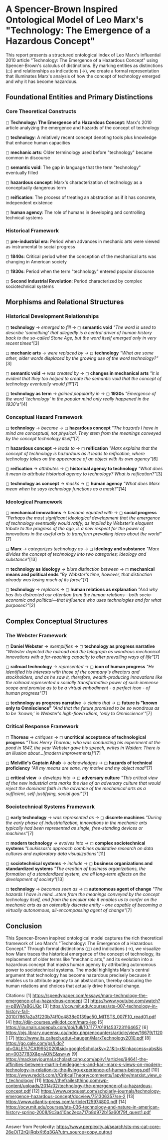 # A Spencer-Brown Inspired Ontological Model of Leo Marx's "Technology: The Emergence of a Hazardous Concept"

This report presents a structured ontological index of Leo Marx's influential 2010 article "Technology: The Emergence of a Hazardous Concept" using Spencer-Brown's calculus of distinctions. By marking entities as distinctions (◻) and relationships as indications (→), we create a formal representation that illuminates Marx's analysis of how the concept of technology emerged and why it has become hazardous.

## Foundational Entities and Primary Distinctions

### Core Theoretical Constructs

◻ **Technology: The Emergence of a Hazardous Concept**: Marx's 2010 article analyzing the emergence and hazards of the concept of technology

◻ **technology**: A relatively recent concept denoting tools plus knowledge that enhance human capacities

◻ **mechanic arts**: Older terminology used before "technology" became common in discourse

◻ **semantic void**: The gap in language that the term "technology" eventually filled

◻ **hazardous concept**: Marx's characterization of technology as a conceptually dangerous term

◻ **reification**: The process of treating an abstraction as if it has concrete, independent existence

◻ **human agency**: The role of humans in developing and controlling technical systems

### Historical Framework

◻ **pre-industrial era**: Period when advances in mechanic arts were viewed as instrumental to social progress

◻ **1840s**: Critical period when the conception of the mechanical arts was changing in American society

◻ **1930s**: Period when the term "technology" entered popular discourse

◻ **Second Industrial Revolution**: Period characterized by complex sociotechnical systems

## Morphisms and Relational Structures

### Historical Development Relationships

◻ **technology** → *emerged to fill* → ◻ **semantic void**
   *"The word is used to describe 'something' that allegedly is a central driver of human history back to the so-called Stone Age, but the word itself emerged only in very recent times"*[3]

◻ **mechanic arts** → *were replaced by* → ◻ **technology**
   *"What are some other, older words displaced by the growing use of the word technology?"*[3]

◻ **semantic void** → *was created by* → ◻ **changes in mechanical arts**
   *"It is evident that they too helped to create the semantic void that the concept of technology eventually would fill"*[7]

◻ **technology as term** → *gained popularity in* → ◻ **1930s**
   *"Emergence of the word 'technology' in the popular mind only really happened in the 1930's"*[4]

### Conceptual Hazard Framework

◻ **technology** → *became* → ◻ **hazardous concept**
   *"The hazards I have in mind are conceptual, not physical. They stem from the meanings conveyed by the concept technology itself"*[7]

◻ **hazardous concept** → *leads to* → ◻ **reification**
   *"Marx explains that the concept of technology is hazardous as it leads to reification, where technology takes on the appearance of an object with its own agency"*[6]

◻ **reification** → *attributes* → ◻ **historical agency to technology**
   *"What does it mean to attribute historical agency to technology? What is reification?"*[3]

◻ **technology as concept** → *masks* → ◻ **human agency**
   *"What does Marx mean when he says technology functions as a mask?"*[14]

### Ideological Framework

◻ **mechanical innovations** → *became equated with* → ◻ **social progress**
   *"Perhaps the most significant ideological development that the emergence of technology eventually would ratify, as implied by Webster's eloquent tribute to the progress of the age, is a new respect for the power of innovations in the useful arts to transform prevailing ideas about the world"*[7]

◻ **Marx** → *categorizes technology as* → ◻ **ideology and substance**
   *"Marx divides the concept of technology into two categories; ideology and substance"*[13]

◻ **technology as ideology** → *blurs distinction between* → ◻ **mechanical means and political ends**
   *"By Webster's time, however, that distinction already was losing much of its force"*[7]

◻ **technology** → *replaces* → ◻ **human relations as explanation**
   *"And why has this distracted our attention from the human relations—both socio-economic and political—that influence who uses technologies and for what purposes?"*[2]

## Complex Conceptual Structures

### The Webster Framework

◻ **Daniel Webster** → *exemplifies* → ◻ **technology as progress narrative**
   *"Webster depicted the railroad and the telegraph as wondrous mechanical innovations with a far-reaching capacity to alter prevailing ways of life"*[7]

◻ **railroad technology** → *represented* → ◻ **icon of human progress**
   *"He identified his interests with those of the company's directors and stockholders, and as he saw it, therefore, wealth-producing innovations like the railroad represented a socially transformative power of such immense scope and promise as to be a virtual embodiment - a perfect icon - of human progress"*[7]

◻ **technology as progress narrative** → *claims that* → ◻ **future is "known only to Omniscience"**
   *"And that the future promised to be so wondrous as to be 'known,' in Webster's high-flown idiom, 'only to Omniscience'"*[7]

### Critical Response Framework

◻ **Thoreau** → *critiques* → ◻ **uncritical acceptance of technological progress**
   *"Thus Henry Thoreau, who was conducting his experiment at the pond in 1847, the year Webster gave his speech, writes in Waiden: There is an illusion about...[modern improvements]"*[7]

◻ **Melville's Captain Ahab** → *acknowledges* → ◻ **hazards of technical proficiency**
   *"All my means are sane, my motive and my object mad"*[7]

◻ **critical view** → *develops into* → ◻ **adversary culture**
   *"This critical view of the new industrial arts marks the rise of an adversary culture that would reject the dominant faith in the advance of the mechanical arts as a sufficient, self-justifying, social goal"*[7]

### Sociotechnical Systems Framework

◻ **early technology** → *was represented as* → ◻ **discrete machines**
   *"During the early phase of industrialization, innovations in the mechanic arts typically had been represented as single, free-standing devices or machines"*[7]

◻ **modern technology** → *evolves into* → ◻ **complex sociotechnical systems**
   *"Loukissas's approach combines qualitative research on data cultures and exploratory data visualizations"*[11]

◻ **sociotechnical systems** → *include* → ◻ **business organizations and standardized systems**
   *"The creation of business organizations, the formation of a standardized system, are all long-term effects on the development of society"*[13]

◻ **technology** → *becomes seen as* → ◻ **autonomous agent of change**
   *"The hazards I have in mind...stem from the meanings conveyed by the concept technology itself, and from the peculiar role it enables us to confer on the mechanic arts as an ostensibly discrete entity - one capable of becoming a virtually autonomous, all-encompassing agent of change"*[7]

## Conclusion

This Spencer-Brown inspired ontological model captures the rich theoretical framework of Leo Marx's "Technology: The Emergence of a Hazardous Concept." Through formal distinctions (◻) and indications (→), we visualize how Marx traces the historical emergence of the concept of technology, its replacement of older terms like "mechanic arts," and its evolution into a hazardous concept that masks human agency by attributing autonomous power to sociotechnical systems. The model highlights Marx's central argument that technology has become hazardous precisely because it enables us to attribute agency to an abstraction, thereby obscuring the human relations and choices that actually drive historical change.

Citations:
[1] https://speedypaper.com/essays/marx-technology-the-emergence-of-a-hazardous-concept
[2] https://www.youtube.com/watch?v=pBWi7aBGUQc
[3] https://ocw.mit.edu/courses/sts-007-technology-in-history-fall-2010/7867a2a3f220b74ff0c4838e0139ac50_MITSTS_007F10_read01.pdf
[4] http://djjr-courses.wikidot.com/marx-leo
[5] https://journals.sagepub.com/doi/full/10.1177/01914537231164657
[6] https://ojs.library.queensu.ca/index.php/encounters/article/view/16679/11201
[7] http://www.its.caltech.edu/~haugen/MarxTechnology2010.pdf
[8] https://go.gale.com/ps/i.do?id=GALE%7CA19952020&sid=googleScholar&v=2.1&it=r&linkaccess=abs&issn=0037783X&p=AONE&sw=w
[9] https://mackseyjournal.scholasticahq.com/api/v1/articles/94641-the-affinities-between-martin-heidegger-s-and-karl-marx-s-views-on-modern-technology-in-relation-to-the-living-experience-of-human-beings.pdf
[10] https://www.reddit.com/r/CriticalTheory/comments/1apvkhy/marxist_view_of_technology/
[11] https://thefrailestthing.com/wp-content/uploads/2014/02/technology-the-emergence-of-a-hazardous-concept.pdf
[12] https://www.proquest.com/scholarly-journals/technology-emergence-hazardous-concept/docview/751306357/se-2
[13] https://www.atlantis-press.com/article/125974800.pdf
[14] https://ocw.mit.edu/courses/sts-036-technology-and-nature-in-american-history-spring-2008/9c3a410ac2eca717b8d972b15a60f79f_quest1.pdf

---
Answer from Perplexity: https://www.perplexity.ai/search/sts-ms-cat-core-26eOjT2rQjiRqIxKt6q3GA?utm_source=copy_output